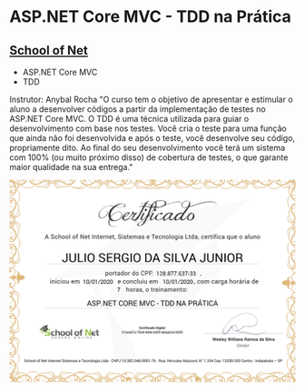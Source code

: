 # ASP.NET Core MVC - TDD na Prática
## [School of Net](https://www.schoolofnet.com)

* ASP.NET Core MVC
* TDD

Instrutor: Anybal Rocha
"O curso tem o objetivo de apresentar e estimular o aluno a desenvolver códigos a partir da implementação de testes no ASP.NET Core MVC. O TDD é uma técnica utilizada para guiar o desenvolvimento com base nos testes. Você cria o teste para uma função que ainda não foi desenvolvida e após o teste, você desenvolve seu código, propriamente dito. Ao final do seu desenvolvimento você terá um sistema com 100% (ou muito próximo disso) de cobertura de testes, o que garante maior qualidade na sua entrega."

![Meu Certificado](certificate/certificate.jpg)

